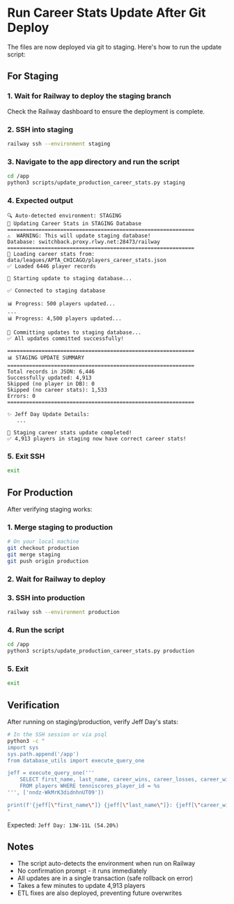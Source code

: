 # Run Career Stats Update After Git Deploy

The files are now deployed via git to staging. Here's how to run the update script:

## For Staging

### 1. Wait for Railway to deploy the staging branch
Check the Railway dashboard to ensure the deployment is complete.

### 2. SSH into staging
```bash
railway ssh --environment staging
```

### 3. Navigate to the app directory and run the script
```bash
cd /app
python3 scripts/update_production_career_stats.py staging
```

### 4. Expected output
```
🔍 Auto-detected environment: STAGING
🔄 Updating Career Stats in STAGING Database
============================================================
⚠️  WARNING: This will update staging database!
Database: switchback.proxy.rlwy.net:28473/railway
============================================================
📂 Loading career stats from: data/leagues/APTA_CHICAGO/players_career_stats.json
✅ Loaded 6446 player records

🚀 Starting update to staging database...

✅ Connected to staging database

📊 Progress: 500 players updated...
...
📊 Progress: 4,500 players updated...

💾 Committing updates to staging database...
✅ All updates committed successfully!

============================================================
📊 STAGING UPDATE SUMMARY
============================================================
Total records in JSON: 6,446
Successfully updated: 4,913
Skipped (no player in DB): 0
Skipped (no career stats): 1,533
Errors: 0
============================================================

✨ Jeff Day Update Details:
   ...

🎉 Staging career stats update completed!
✅ 4,913 players in staging now have correct career stats!
```

### 5. Exit SSH
```bash
exit
```

## For Production

After verifying staging works:

### 1. Merge staging to production
```bash
# On your local machine
git checkout production
git merge staging
git push origin production
```

### 2. Wait for Railway to deploy

### 3. SSH into production
```bash
railway ssh --environment production
```

### 4. Run the script
```bash
cd /app
python3 scripts/update_production_career_stats.py production
```

### 5. Exit
```bash
exit
```

## Verification

After running on staging/production, verify Jeff Day's stats:

```bash
# In the SSH session or via psql
python3 -c "
import sys
sys.path.append('/app')
from database_utils import execute_query_one

jeff = execute_query_one('''
    SELECT first_name, last_name, career_wins, career_losses, career_win_percentage
    FROM players WHERE tenniscores_player_id = %s
''', ['nndz-WkMrK3didnhnUT09'])

print(f'{jeff[\"first_name\"]} {jeff[\"last_name\"]}: {jeff[\"career_wins\"]}W-{jeff[\"career_losses\"]}L ({jeff[\"career_win_percentage\"]}%)')
"
```

Expected: `Jeff Day: 13W-11L (54.20%)`

## Notes

- The script auto-detects the environment when run on Railway
- No confirmation prompt - it runs immediately
- All updates are in a single transaction (safe rollback on error)
- Takes a few minutes to update 4,913 players
- ETL fixes are also deployed, preventing future overwrites


